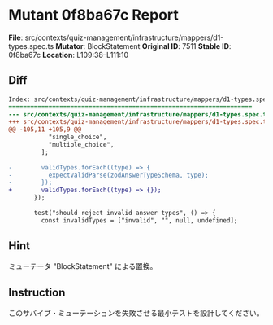 # Mutant 0f8ba67c Report

**File**: src/contexts/quiz-management/infrastructure/mappers/d1-types.spec.ts
**Mutator**: BlockStatement
**Original ID**: 7511
**Stable ID**: 0f8ba67c
**Location**: L109:38–L111:10

## Diff

```diff
Index: src/contexts/quiz-management/infrastructure/mappers/d1-types.spec.ts
===================================================================
--- src/contexts/quiz-management/infrastructure/mappers/d1-types.spec.ts	original
+++ src/contexts/quiz-management/infrastructure/mappers/d1-types.spec.ts	mutated #7511
@@ -105,11 +105,9 @@
           "single_choice",
           "multiple_choice",
         ];
 
-        validTypes.forEach((type) => {
-          expectValidParse(zodAnswerTypeSchema, type);
-        });
+        validTypes.forEach((type) => {});
       });
 
       test("should reject invalid answer types", () => {
         const invalidTypes = ["invalid", "", null, undefined];
```

## Hint

ミューテータ "BlockStatement" による置換。

## Instruction

このサバイブ・ミューテーションを失敗させる最小テストを設計してください。
